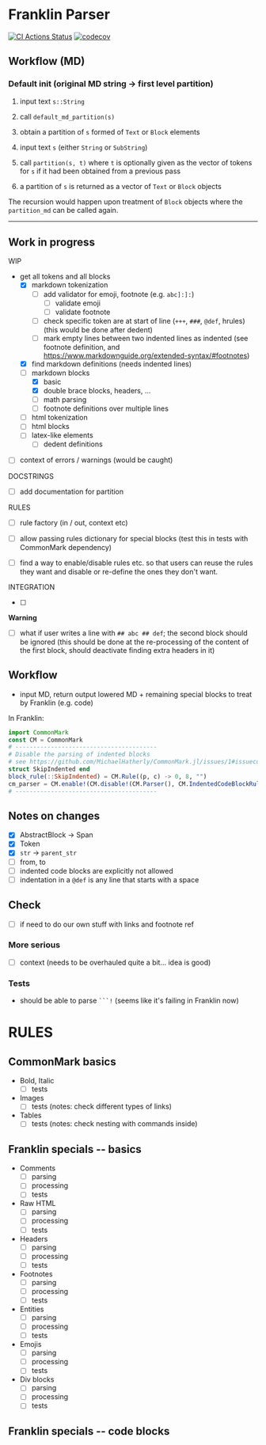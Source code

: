 # Franklin Parser

[![CI Actions Status](https://github.com/tlienart/FranklinMarkdown.jl/workflows/CI/badge.svg)](https://github.com/tlienart/FranklinMarkdown.jl/actions)
[![codecov](https://codecov.io/gh/tlienart/FranklinParser.jl/branch/main/graph/badge.svg?token=mNry6r2aIn)](https://codecov.io/gh/tlienart/FranklinParser.jl)

## Workflow (MD)

### Default init (original MD string -> first level partition)

1. input text `s::String`
1. call `default_md_partition(s)`
1. obtain a partition of `s` formed of `Text` or `Block` elements

1. input text `s` (either `String` or `SubString`)
1. call `partition(s, t)` where `t` is optionally given as the vector of tokens for `s` if it had been obtained from a previous pass
1. a partition of `s` is returned as a vector of `Text` or `Block` objects

The recursion would happen upon treatment of `Block` objects where the `partition_md` can be called again.

---------------------------------------

## Work in progress

WIP

* get all tokens and all blocks
  * [x] markdown tokenization
    * [ ] add validator for emoji, footnote (e.g. `abc]:]:`)
      * [ ] validate emoji
      * [ ] validate footnote
    * [ ] check specific token are at start of line (`+++`, `###`, `@def`, hrules) (this would be done after dedent)
    * [ ] mark empty lines between two indented lines as indented (see footnote definition, and https://www.markdownguide.org/extended-syntax/#footnotes)
  * [x] find markdown definitions (needs indented lines)
  * [ ] markdown blocks
    * [x] basic
    * [x] double brace blocks, headers, ...
    * [ ] math parsing
    * [ ] footnote definitions over multiple lines
  * [ ] html tokenization
  * [ ] html blocks
  * [ ] latex-like elements
    * [ ] dedent definitions
* [ ] context of errors / warnings (would be caught)

DOCSTRINGS

* [ ] add documentation for partition

RULES

* [ ] rule factory (in / out, context etc)
* [ ] allow passing rules dictionary for special blocks (test this in tests with CommonMark dependency)
* [ ] find a way to enable/disable rules etc. so that users can reuse the rules they want and disable or re-define the ones they don't want.


INTEGRATION

* [ ]

**Warning**

* [ ] what if user writes a line with `## abc ## def`; the second block should be ignored (this should be done at the re-processing of the content of the first block, should deactivate finding extra headers in it)

## Workflow

* input MD, return output lowered MD + remaining special blocks to treat by Franklin (e.g. code)

In Franklin:

```julia
import CommonMark
const CM = CommonMark
# ----------------------------------------
# Disable the parsing of indented blocks
# see https://github.com/MichaelHatherly/CommonMark.jl/issues/1#issuecomment-735990126)
struct SkipIndented end
block_rule(::SkipIndented) = CM.Rule((p, c) -> 0, 8, "")
cm_parser = CM.enable!(CM.disable!(CM.Parser(), CM.IndentedCodeBlockRule()), SkipIndented())
# ----------------------------------------
```

## Notes on changes

* [x] AbstractBlock -> Span
* [x] Token
* [x] `str` -> `parent_str`
* [ ] from, to
* [ ] indented code blocks are explicitly not allowed
* [ ] indentation in a `@def` is any line that starts with a space

## Check

* [ ] if need to do our own  stuff with links and footnote ref

### More serious

* [ ] context (needs to be overhauled quite a bit... idea is good)

### Tests

* should be able to  parse ```` ```! ```` (seems like it's  failing in Franklin now)

# RULES

## CommonMark basics

* Bold, Italic
  * [ ] tests
* Images
  * [ ] tests (notes: check different types of links)
* Tables
  * [ ] tests (notes: check nesting with commands inside)

## Franklin specials -- basics

* Comments
  * [ ] parsing
  * [ ] processing
  * [ ] tests
* Raw HTML
  * [ ] parsing
  * [ ] processing
  * [ ] tests
* Headers
  * [ ] parsing
  * [ ] processing
  * [ ] tests
* Footnotes
  * [ ] parsing
  * [ ] processing
  * [ ] tests
* Entities
  * [ ] parsing
  * [ ] processing
  * [ ] tests
* Emojis
  * [ ] parsing
  * [ ] processing
  * [ ] tests
* Div blocks
  * [ ] parsing
  * [ ] processing
  * [ ] tests

## Franklin specials -- code blocks
